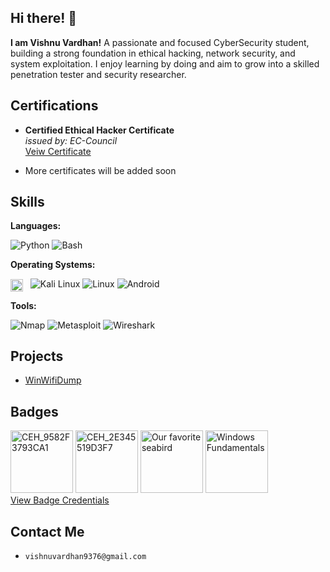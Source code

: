 ## Hi there! 👋

<strong>I am Vishnu Vardhan!</strong> A passionate and focused CyberSecurity student, building a strong foundation in ethical hacking, network security, and system exploitation. I enjoy learning by doing and aim to grow into a skilled penetration tester and security researcher.

## Certifications
- <p dir="auto">
  <strong>Certified Ethical Hacker Certificate</strong>
  <br>
  <em>issued by: EC-Council </em>
  <br>
  <a href="https://drive.google.com/file/d/1kxxEByn6HF1QXGv0kXeOJXYfZIbv2TeS/view?usp=sharing"
    target="_blank"> Veiw Certificate </a>
</p>

- More certificates will be added soon

## Skills
<p>
<strong>Languages:</strong>
  
  ![Python](https://img.shields.io/badge/Python-1e1e1e?logo=python)
  ![Bash](https://img.shields.io/badge/Bash-1e1e1e?logo=gnubash&logoColor=white)
</p>
<p>
<strong>Operating Systems:</strong>
  
<img src="https://github.com/user-attachments/assets/144b0931-00df-4919-8131-1c84887e501c" width=20 style="vertical-align:middle"/> &nbsp;
![Kali Linux](https://img.shields.io/badge/Kali_Linux-1e1e1e?logo=kalilinux&logoColor=skyblue)
![Linux](https://img.shields.io/badge/Linux-1e1e1e?logo=linux&logoColor=white)
![Android](https://img.shields.io/badge/Android-1e1e1e?logo=android&logoColor=white)
</p>
<p>
<strong>Tools:</strong>

![Nmap](https://img.shields.io/badge/%F0%9F%93%A1_Nmap-1e1e1e?)
![Metasploit](https://img.shields.io/badge/%F0%9F%9B%A0%EF%B8%8F_Metasploit_Framework-1e1e1e?)
![Wireshark](https://img.shields.io/badge/%F0%9F%A6%88_Wireshark-1e1e1e?)
</p>

## Projects
- <a href="https://github.com/vishnuuvardn/WinWifiDump" target="_blank">WinWifiDump</a>

## Badges
<p>
<img width="100" height="100" alt="CEH_9582F3793CA1" src="https://github.com/user-attachments/assets/b2937b5c-eee4-4a2e-86cb-11b34e569d02" />
<img width="100" height="100" alt="CEH_2E345519D3F7" src="https://github.com/user-attachments/assets/7444cc63-2c1c-49fe-92a4-6c6b10f21f0d" />
<img width="100" height="100" alt="Our favorite seabird" src="https://github.com/user-attachments/assets/d74b8e3a-6d06-4b88-b190-b1e39b204498" />
<img width="100" height="100" alt="Windows Fundamentals" src="https://github.com/user-attachments/assets/56d70a04-6770-4f49-80d1-68e21bfba933">
<br>
<a href="https://academy.hackthebox.com/achievement/1680469/49">View Badge Credentials</a>
</p>

## Contact Me
- `vishnuvardhan9376@gmail.com`
